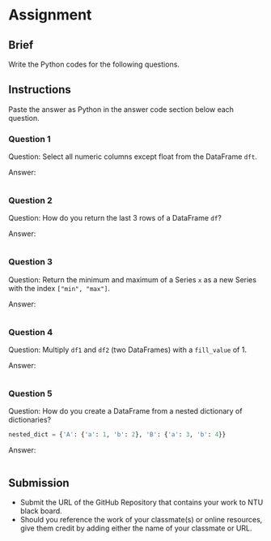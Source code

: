 # Assignment

## Brief

Write the Python codes for the following questions.

## Instructions

Paste the answer as Python in the answer code section below each question.

### Question 1

Question: Select all numeric columns except float from the DataFrame `dft`.

Answer:

```python

```

### Question 2

Question: How do you return the last 3 rows of a DataFrame `df`?

Answer:

```python

```

### Question 3

Question: Return the minimum and maximum of a Series `x` as a new Series with the index `["min", "max"]`.

Answer:

```python

```

### Question 4

Question: Multiply `df1` and `df2` (two DataFrames) with a `fill_value` of 1.

Answer:

```python

```

### Question 5

Question: How do you create a DataFrame from a nested dictionary of dictionaries?

```python
nested_dict = {'A': {'a': 1, 'b': 2}, 'B': {'a': 3, 'b': 4}}
```

Answer:

```python

```

## Submission

- Submit the URL of the GitHub Repository that contains your work to NTU black board.
- Should you reference the work of your classmate(s) or online resources, give them credit by adding either the name of your classmate or URL.

